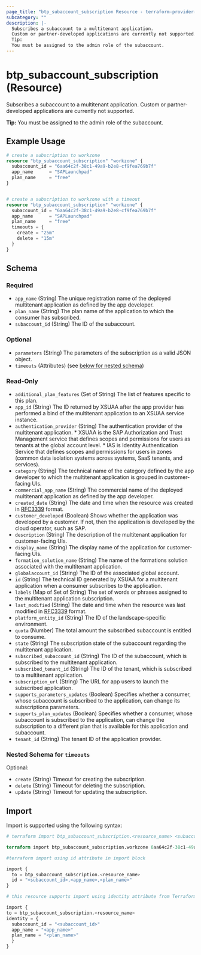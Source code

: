 ```yaml
---
page_title: "btp_subaccount_subscription Resource - terraform-provider-btp"
subcategory: ""
description: |-
  Subscribes a subaccount to a multitenant application.
  Custom or partner-developed applications are currently not supported.
  Tip:
  You must be assigned to the admin role of the subaccount.
---
```


# btp_subaccount_subscription (Resource)

Subscribes a subaccount to a multitenant application.
Custom or partner-developed applications are currently not supported.

__Tip:__
You must be assigned to the admin role of the subaccount.

## Example Usage

```terraform
# create a subscription to workzone
resource "btp_subaccount_subscription" "workzone" {
  subaccount_id = "6aa64c2f-38c1-49a9-b2e8-cf9fea769b7f"
  app_name      = "SAPLaunchpad"
  plan_name     = "free"
}


# create a subscription to workzone with a timeout
resource "btp_subaccount_subscription" "workzone" {
  subaccount_id = "6aa64c2f-38c1-49a9-b2e8-cf9fea769b7f"
  app_name      = "SAPLaunchpad"
  plan_name     = "free"
  timeouts = {
    create = "25m"
    delete = "15m"
  }
}
```

<!-- schema generated by tfplugindocs -->
## Schema

### Required

- `app_name` (String) The unique registration name of the deployed multitenant application as defined by the app developer.
- `plan_name` (String) The plan name of the application to which the consumer has subscribed.
- `subaccount_id` (String) The ID of the subaccount.

### Optional

- `parameters` (String) The parameters of the subscription as a valid JSON object.
- `timeouts` (Attributes) (see [below for nested schema](#nestedatt--timeouts))

### Read-Only

- `additional_plan_features` (Set of String) The list of features specific to this plan.
- `app_id` (String) The ID returned by XSUAA after the app provider has performed a bind of the multitenant application to an XSUAA service instance.
- `authentication_provider` (String) The authentication provider of the multitenant application. * XSUAA is the SAP Authorization and Trust Management service that defines scopes and permissions for users as tenants at the global account level. * IAS is Identity Authentication Service that defines scopes and permissions for users in zones (common data isolation systems across systems, SaaS tenants, and services).
- `category` (String) The technical name of the category defined by the app developer to which the multitenant application is grouped in customer-facing UIs.
- `commercial_app_name` (String) The commercial name of the deployed multitenant application as defined by the app developer.
- `created_date` (String) The date and time when the resource was created in [RFC3339](https://www.ietf.org/rfc/rfc3339.txt) format.
- `customer_developed` (Boolean) Shows whether the application was developed by a customer. If not, then the application is developed by the cloud operator, such as SAP.
- `description` (String) The description of the multitenant application for customer-facing UIs.
- `display_name` (String) The display name of the application for customer-facing UIs.
- `formation_solution_name` (String) The name of the formations solution associated with the multitenant application.
- `globalaccount_id` (String) The ID of the associated global account.
- `id` (String) The technical ID generated by XSUAA for a multitenant application when a consumer subscribes to the application.
- `labels` (Map of Set of String) The set of words or phrases assigned to the multitenant application subscription.
- `last_modified` (String) The date and time when the resource was last modified in [RFC3339](https://www.ietf.org/rfc/rfc3339.txt) format.
- `platform_entity_id` (String) The ID of the landscape-specific environment.
- `quota` (Number) The total amount the subscribed subaccount is entitled to consume.
- `state` (String) The subscription state of the subaccount regarding the multitenant application.
- `subscribed_subaccount_id` (String) The ID of the subaccount, which is subscribed to the multitenant application.
- `subscribed_tenant_id` (String) The ID of the tenant, which is subscribed to a multitenant application.
- `subscription_url` (String) The URL for app users to launch the subscribed application.
- `supports_parameters_updates` (Boolean) Specifies whether a consumer, whose subaccount is subscribed to the application, can change its subscriptions parameters.
- `supports_plan_updates` (Boolean) Specifies whether a consumer, whose subaccount is subscribed to the application, can change the subscription to a different plan that is available for this application and subaccount.
- `tenant_id` (String) The tenant ID of the application provider.

<a id="nestedatt--timeouts"></a>
### Nested Schema for `timeouts`

Optional:

- `create` (String) Timeout for creating the subscription.
- `delete` (String) Timeout for deleting the subscription.
- `update` (String) Timeout for updating the subscription.

## Import

Import is supported using the following syntax:

```terraform
# terraform import btp_subaccount_subscription.<resource_name> <subaccount_id>,<app_name>,<plan_name>

terraform import btp_subaccount_subscription.workzone 6aa64c2f-38c1-49a9-b2e8-cf9fea769b7f,SAPLaunchpad,free

#terraform import using id attribute in import block

import {
  to = btp_subaccount_subscription.<resource_name>
  id = "<subaccount_id>,<app_name>,<plan_name>"
}

# this resource supports import using identity attribute from Terraform version 1.12 or higher

import {
to = btp_subaccount_subscription.<resource_name>
identity = {
  subaccount_id = "<subaccount_id>"
  app_name = "<app_name>"
  plan_name = "<plan_name>"
  }
}
```
